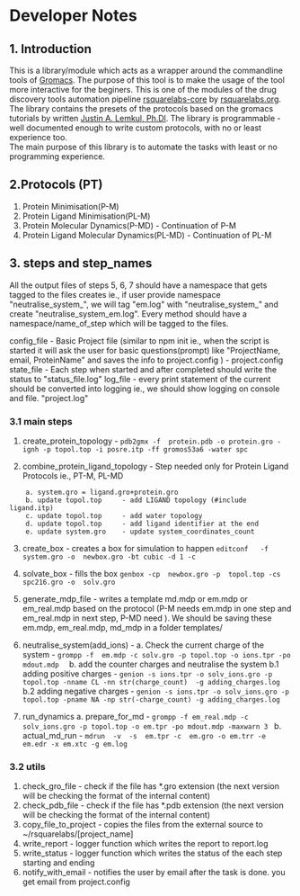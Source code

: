 # Developer Notes




## 1. Introduction
This is a library/module which acts as a wrapper around the commandline tools of [Gromacs](http://www.gromacs.org).
The purpose of this tool is to make the usage of the tool more interactive for the beginers. 
This is one of the modules of the drug discovery tools automation pipeline [rsquarelabs-core](https://github.com/rsquarelabs/rsquarelabs-core) by [rsquarelabs.org](http://rsquarelabs.org).  
The library contains the presets of the protocols based on the gromacs tutorials by written [Justin A. Lemkul, Ph.Dl](http://www.bevanlab.biochem.vt.edu/Pages/Personal/justin/gmx-tutorials/).
The library is programmable - well documented enough to write custom protocols, with no or least experience too.  
The main purpose of this library is to automate the tasks with least or no programming experience.


## 2.Protocols (PT)
1. Protein Minimisation(P-M)
2. Protein Ligand Minimisation(PL-M)
3. Protein Molecular Dynamics(P-MD) - Continuation of P-M
4. Protein Ligand Molecular Dynamics(PL-MD) - Continuation of PL-M


## 3. steps and step_names

All the output files of steps 5, 6, 7 should have a namespace that gets tagged to the files creates ie., if user provide namespace "neutralise_system_", we will tag "em.log" with "neutralise_system_" and create "neutralise_system_em.log". 
Every method should have a namespace/name_of_step which will be tagged to the files.


config_file - Basic Project file (similar to npm init ie., when the script is started it will ask the user for basic questions(prompt) like "ProjectName, email, ProteinName" and saves the info to project.config  ) - project.config
state_file - Each step when started and after completed should write the status to "status_file.log"
log_file - every print statement of the current should be converted into logging ie., we should show logging on console and file. "project.log"


### 3.1 main steps
1. create_protein_topology - 
``` pdb2gmx -f  protein.pdb -o protein.gro -ignh -p topol.top -i posre.itp -ff gromos53a6 -water spc ```

2. combine_protein_ligand_topology - Step needed only for Protein Ligand Protocols ie., PT-M, PL-MD 
```
    a. system.gro = ligand.gro+protein.gro
    b. update topol.top     - add LIGAND topology (#include ligand.itp)
    c. update topol.top     - add water topology 
    d. update topol.top     - add ligand identifier at the end 
    e. update system.gro    - update system_coordinates_count
```
3. create_box - creates a box for simulation to happen
``` editconf   -f  system.gro -o  newbox.gro -bt cubic -d 1 -c ```

4. solvate_box - fills the box 
``` genbox -cp  newbox.gro -p  topol.top -cs spc216.gro -o  solv.gro ```

5. generate_mdp_file - writes a template md.mdp or em.mdp or em_real.mdp based on the protocol (P-M needs em.mdp in one step and em_real.mdp in next step, P-MD need ). We should be saving these em.mdp, em_real.mdp, md_mdp in a folder templates/

6. neutralise_system(add_ions) -
    a. Check the current charge of the system  - ```grompp -f  em.mdp -c solv.gro -p topol.top -o ions.tpr -po mdout.mdp  ```
    b. add the counter charges and neutralise the system
    b.1 adding positive charges - ``` genion -s ions.tpr -o solv_ions.gro -p topol.top -nname CL -nn str(charge_count)  -g adding_charges.log  ```
    b.2 adding negative charges - ``` genion -s ions.tpr -o solv_ions.gro -p topol.top -pname NA -np str(-charge_count) -g adding_charges.log ``` 

7. run_dynamics
   a. prepare_for_md - ```grompp -f em_real.mdp -c solv_ions.gro -p topol.top -o em.tpr -po mdout.mdp -maxwarn 3 ```
   b. actual_md_run - ``` mdrun  -v  -s  em.tpr -c  em.gro -o em.trr -e em.edr -x em.xtc -g em.log ```


### 3.2 utils
1. check_gro_file - check if the file has *.gro extension (the next version will be checking the format of the internal content)
2. check_pdb_file - check if the file has *.pdb extension (the next version will be checking the format of the internal content)
3. copy_file_to_project - copies the files from the external source to ~/rsquarelabs/[project_name]
3. write_report - logger function which writes the report to report.log
4. write_status - logger function which writes the status of the each step starting and ending 
4. notify_with_email - notifies the user by email after the task is done. you get email from project.config
